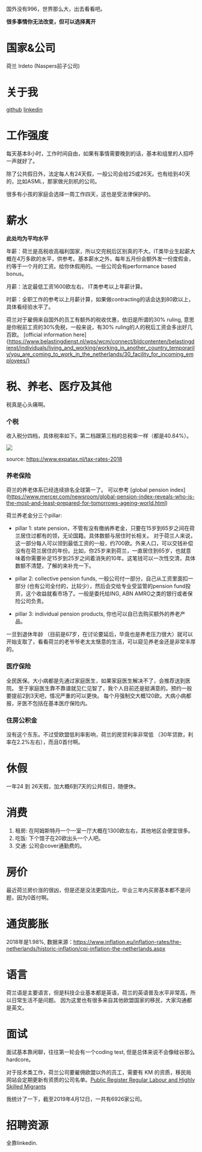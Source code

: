 国外没有996，世界那么大，出去看看吧。

**很多事情你无法改变，但可以选择离开**

# 国家&公司

荷兰 Irdeto (Naspers前子公司)

# 关于我

[github](https://github.com/wlongxiang)
[linkedin](https://www.linkedin.com/in/benjamin-longxiang-wang/)

# 工作强度

每天基本8小时，工作时间自由，如果有事情需要晚到的话，基本和组里的人招呼一声就好了。

除了公共假日外，法定每人有24天假，一般公司会给25或26天。也有给到40天的，比如ASML，那家做光刻机的公司。

很多有小孩的家庭会选择一周工作四天，这也是受法律保护的。
# 薪水

**此处均为平均水平**

年薪：荷兰是高税收高福利国家，所以交完税后区别真的不大。IT类毕业生起薪大概在4万多欧的水平，供参考。基本薪水之外，每年五月份会额外发一份度假金，约等于一个月的工资。给你休假用的。一些公司会有performance based bonus。

月薪：法定最低工资1600欧左右， IT类参考以上年薪计算。

时薪：全职工作的参考以上月薪计算，如果做contracting的话会达到80欧以上，具体看经验水平了。

荷兰对于雇佣来自国外的员工有额外的税收优惠，依旧是所谓的30% ruling, 意思是你税前工资的30%免税，一般来说，有30% ruling的人的税后工资会多出好几百欧。
[official information here]{https://www.belastingdienst.nl/wps/wcm/connect/bldcontenten/belastingdienst/individuals/living_and_working/working_in_another_country_temporarily/you_are_coming_to_work_in_the_netherlands/30_facility_for_incoming_employees/}

# 税、养老、医疗及其他
  
税真是心头痛啊。
### 个税
收入税分四档，具体税率如下。第二档跟第三档的总税率一样（都是40.84%）。

![](https://github.com/wlongxiang/MyFiles/blob/master/Screen%20Shot%202019-04-06%20at%2020.49.25.png?raw=true)

source: https://www.expatax.nl/tax-rates-2018

### 养老保险

荷兰的养老体系已经连续排名全球第一了。
可以参考 [global pension index] (https://www.mercer.com/newsroom/global-pension-index-reveals-who-is-the-most-and-least-prepared-for-tomorrows-ageing-world.html)

荷兰养老金分三个pillar:

- pillar 1: state pension，不管有没有缴纳养老金，只要在15岁到65岁之间在荷兰居住过都有的领，无论国籍。具体数额与居住时长相关。
 对于荷兰人来说，这一部分每人可以领到最低工资的一般，约700欧。外来人口，可以交钱补偿没有在荷兰居住的年份。比如，你25岁来到荷兰，一直居住到65岁，也就意味着你需要补足15岁到25岁之间着消失的10年。这笔钱可以一次性交清，具体数额不清楚，了解的来补充一下。

- pillar 2: collective pension funds, 一般公司付一部分，自己从工资里面扣一部分 (也有公司全付的，比较少），然后会交给专业受监管的pension fund投资，这个收益就看市场了。一般是委托给ING, ABN AMRO之类的银行或者保险公司负责。
- pillar 3: individual pension products, 你也可以自已去购买额外的养老产品。

一旦到退休年龄 （目前是67岁，在讨论要延后，毕竟也是养老压力很大）就可以开始支取了，看看荷兰的老爷爷老太太惬意的生活，可以窥见养老金还是非常丰厚的。


### 医疗保险

全民医保。大小病都是先通过家庭医生，如果家庭医生解决不了，会推荐送到医院。
至于家庭医生靠不靠谱就见仁见智了，我个人目前还是挺满意的。预约一般要提前2到3天吧，情况严重的可以更快。
每个月强制交大概120欧。大病小病都报，牙医不包括在基本医疗保险内。

### 住房公积金

没有这个东东。不过受欧盟低利率影响，荷兰的房贷利率非常低 （30年贷款，利率在2.2%左右），而且0首付啊。

# 休假

一年24 到 26天假，加大概6到7天的公共假日，随便休。
  
# 消费

1. 租房: 在阿姆斯特丹一个一室一厅大概在1300欧左右，其他地区会便宜很多。
2. 吃饭: 下个馆子在20欧出头一个人吧。
3. 交通: 公司会cover通勤费的。

# 房价

最近荷兰房价涨的很凶，但是还是没法更国内比，毕业三年内买房基本都不是问题，因为0首付啊。

# 通货膨胀

2018年是1.98%,
数据来源：https://www.inflation.eu/inflation-rates/the-netherlands/historic-inflation/cpi-inflation-the-netherlands.aspx

# 语言

荷兰语是主要语言，但是科技企业基本都是英语，荷兰的英语普及水平非常高，所以日常生活不是问题。
因为这里也有很多来自其他欧盟国家的移民，大家沟通都是英文。


# 面试

面试基本靠闲聊，往往第一轮会有一个coding test, 但是总体来说不会像硅谷那么hardcore。

对于技术类工作，荷兰公司要雇佣欧盟以外的员工，需要有 KM 的资质，移民局网站会定期更新有资质的公司名单。[Public Register Regular Labour and Highly Skilled Migrants](https://ind.nl/en/Pages/public-register-recognised-sponsors.aspx)

我统计了一下，截至2019年4月12日，一共有6926家公司。

# 招聘资源

全靠linkedin.
